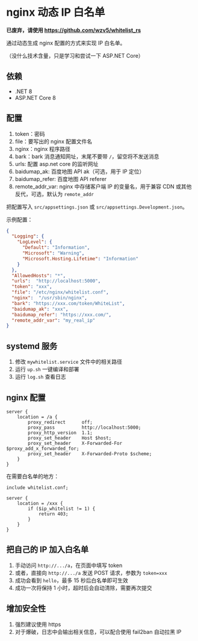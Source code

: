 # nginx 动态 IP 白名单

**已废弃，请使用 <https://github.com/wzv5/whitelist_rs>**

通过动态生成 nginx 配置的方式来实现 IP 白名单。

（没什么技术含量，只是学习和尝试一下 ASP.NET Core）

## 依赖

* .NET 8
* ASP.NET Core 8

## 配置

1. token：密码
2. file：要写出的 nginx 配置文件名
3. nginx：nginx 程序路径
4. bark：bark 消息通知网址，末尾不要带 `/`，留空将不发送消息
5. urls: 配置 asp.net core 的监听网址
6. baidumap_ak: 百度地图 API ak（可选，用于 IP 定位）
7. baidumap_refer: 百度地图 API referer
8. remote_addr_var: nginx 中存储客户端 IP 的变量名，用于兼容 CDN 或其他反代，可选，默认为 `remote_addr`

把配置写入 `src/appsettings.json` 或 `src/appsettings.Development.json`。

示例配置：

``` json
{
  "Logging": {
    "LogLevel": {
      "Default": "Information",
      "Microsoft": "Warning",
      "Microsoft.Hosting.Lifetime": "Information"
    }
  },
  "AllowedHosts": "*",
  "urls":  "http://localhost:5000",
  "token": "xxx",
  "file": "/etc/nginx/whitelist.conf",
  "nginx":  "/usr/sbin/nginx",
  "bark": "https://xxx.com/token/WhiteList",
  "baidumap_ak": "xxx",
  "baidumap_refer": "https://xxx.com/",
  "remote_addr_var": "my_real_ip"
}

```

## systemd 服务

1. 修改 `mywhitelist.service` 文件中的相关路径
2. 运行 `up.sh` 一键编译和部署
3. 运行 `log.sh` 查看日志

## nginx 配置

``` nginx
server {
    location = /a {
        proxy_redirect      off;
        proxy_pass          http://localhost:5000;
        proxy_http_version  1.1;
        proxy_set_header    Host $host;
        proxy_set_header    X-Forwarded-For $proxy_add_x_forwarded_for;
        proxy_set_header    X-Forwarded-Proto $scheme;
    }
}
```

在需要白名单的地方：

``` nginx
include whitelist.conf;

server {
    location = /xxx {
        if ($ip_whitelist != 1) {
            return 403;
        }
    }
}
```

## 把自己的 IP 加入白名单

1. 手动访问 `http://.../a`，在页面中填写 token
2. 或者，直接向 `http://.../a` 发送 POST 请求，参数为 `token=xxx`
3. 成功会看到 `hello`，最多 15 秒后白名单即可生效
4. 成功一次将保持 1 小时，超时后会自动清除，需要再次提交

## 增加安全性

1. 强烈建议使用 https
2. 对于爆破，日志中会输出相关信息，可以配合使用 fail2ban 自动拉黑 IP
